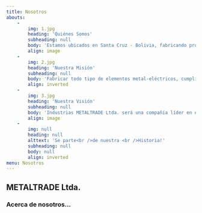 ```yaml
---
title: Nosotros
abouts:
    -
        img: 1.jpg
        heading: 'Quiénes Somos'
        subheading: null
        body: 'Estamos ubicados en Santa Cruz - Bolivia, fabricando productos metálicos de alta calidad de acuerdo a las necesidades de la Industria, Oficina y Hogares de nuestros Clientes.<br>Contamos con un grupo humano conformado por profesionales especializados en las distintas áreas de la Ingeniería y la Administración, además de un excelente equipo de Operarios de gran trayectoria y experiencia, que nos permite la realización de proyectos de cualquier magnitud, en lo que compete al ramo Metálico y Eléctrico.'
        align: image
    -
        img: 2.jpg
        heading: 'Nuestra Misión'
        subheading: null
        body: 'Fabricar todo tipo de elementos metal-eléctricos, cumpliendo con las especificaciones de los Clientes bajo lineamientos de calidad en productos y servicios; además proporcionar, de manera oportuna a quien lo rquiera, la asesoría en diseño y selección de equipos eléctricos que satisfagan o superen las necesidades de los Clientes. Para mantener su filosofía de alta calidad, la compañía se esfuerza por mejorar el bienestar de su Capital Humanoa través de distintas herramientas que promueven el aumento del conocimiento, tanto de la teoría como de la práctica, todo esto con el fin de llevar a los Clientes el resultado de la unión entre un producto de alta calidad y el alto nivel de compromiso de sus colaboradores.'
        align: inverted
    -
        img: 3.jpg
        heading: 'Nuestra Visión'
        subheading: null
        body: 'Industrias METALTRADE Ltda. será una compañía líder en el sector metal-eléctrico por su calidad, tecnología y capital humano, convirtiendo sus productos en un símbolo de garantía y vanguardia, permitiendo que en un futuro su marca pueda llegar a cubrir distintos mercados alrededor de Bolivia y el mundo, siempre con la filosofía de su alta calidad.'
        align: image
    -
        img: null
        heading: null
        alttext: 'Se parte<br />de nuestra <br />Historia!'
        subheading: null
        body: null
        align: inverted
menu: Nosotros
---
```


## METALTRADE Ltda.
### Acerca de nosotros...
